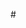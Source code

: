 #<!DOCTYPE html>
	<html>
	<head>
		<meta charset="UTF-8">
		<title></title>
		<style>
			*{padding: 0;margin: 0;}
			canvas{
				border: 1px solid #000;
				position: absolute;
				z-index: 2;
			}
			.prize{
				position:absolute;
				height: 150px;
				width: 300px;
				text-align: center;
				line-height: 150px;
				font-size: 30px;
				color: red;
				
			}
		</style>
	</head>
	
	<body>
		<canvas id="canvas" width="300" height="150"></canvas>
		<div class="prize">谢谢惠顾</div>
		<script>
			window.onload = function(){
				var canvas = document.getElementById("canvas");
				var ctx = canvas.getContext("2d");//开始绘制图形
			    	ctx.beginPath();//开始路径
			    	ctx.rect(0,0,300,150);//绘制矩形
			    	ctx.fillStyle="#c0c0c0";//填充颜色		    	
			    	ctx.fill();//填充
			    	ctx.closePath();//关闭路径
			    //鼠标按下去事件与鼠标滚动事件
			    canvas.onmousedown = function(evet){
			    	canvas.onmousemove= function(evet){
			    		var x = evet.clientX;
			    		var y = evet.clientY;
			    		console.log(x,y);
			    		ctx.clearRect(x,y,20,10);//清除
			    	}
			    };
			    //鼠标离开
			    canvas.onmouseup = function(){
			    	canvas.onmousemove = null;
			    }
			    //信息中的数据
			     var arr = ['一等奖学金','二等奖学金','三等奖学金','特等奖学金'];
			     var prise = document.querySelector(".prize");
			     var i =Math.floor(Math.random() * arr.length);
			     prise.innerHTML =  arr[i];
			}
	</script>
	</body>
	
</html>
